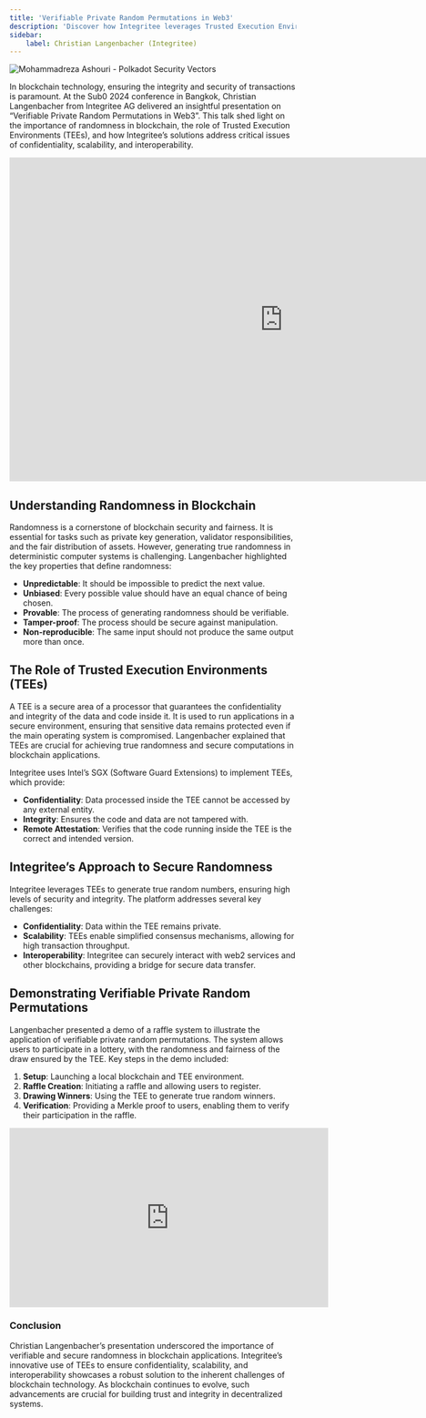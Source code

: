 ```yaml
---
title: 'Verifiable Private Random Permutations in Web3'
description: 'Discover how Integritee leverages Trusted Execution Environments for secure randomness in blockchain, ensuring confidentiality, scalability..'
sidebar:
    label: Christian Langenbacher (Integritee)
---
```


![Mohammadreza Ashouri - Polkadot Security Vectors](/src/assets/sub0-2024/mohammadreza-sub0.webp)

In blockchain technology, ensuring the integrity and security of transactions is paramount. At the Sub0 2024 conference in Bangkok, Christian Langenbacher from Integritee AG delivered an insightful presentation on “Verifiable Private Random Permutations in Web3”. This talk shed light on the importance of randomness in blockchain, the role of Trusted Execution Environments (TEEs), and how Integritee’s solutions address critical issues of confidentiality, scalability, and interoperability.

<iframe allowfullscreen="true" frameborder="0" height="569" mozallowfullscreen="true" src="https://docs.google.com/presentation/d/e/2PACX-1vTpSY3Hkma4zSTmhOqLWTceE00t4K43yQZGuOVqKg-LQj853LatiRpSliqrJVXhjX4XmnISgCuE_mzO/embed?start=false&loop=false&delayms=60000" webkitallowfullscreen="true" width="960"></iframe>

## Understanding Randomness in Blockchain
Randomness is a cornerstone of blockchain security and fairness. It is essential for tasks such as private key generation, validator responsibilities, and the fair distribution of assets. However, generating true randomness in deterministic computer systems is challenging. Langenbacher highlighted the key properties that define randomness:

- **Unpredictable**: It should be impossible to predict the next value.
- **Unbiased**: Every possible value should have an equal chance of being chosen.
- **Provable**: The process of generating randomness should be verifiable.
- **Tamper-proof**: The process should be secure against manipulation.
- **Non-reproducible**: The same input should not produce the same output more than once.

## The Role of Trusted Execution Environments (TEEs)
A TEE is a secure area of a processor that guarantees the confidentiality and integrity of the data and code inside it. It is used to run applications in a secure environment, ensuring that sensitive data remains protected even if the main operating system is compromised. Langenbacher explained that TEEs are crucial for achieving true randomness and secure computations in blockchain applications.

Integritee uses Intel’s SGX (Software Guard Extensions) to implement TEEs, which provide:
- **Confidentiality**: Data processed inside the TEE cannot be accessed by any external entity.
- **Integrity**: Ensures the code and data are not tampered with.
- **Remote Attestation**: Verifies that the code running inside the TEE is the correct and intended version.

## Integritee’s Approach to Secure Randomness
Integritee leverages TEEs to generate true random numbers, ensuring high levels of security and integrity. The platform addresses several key challenges:
- **Confidentiality**: Data within the TEE remains private.
- **Scalability**: TEEs enable simplified consensus mechanisms, allowing for high transaction throughput.
- **Interoperability**: Integritee can securely interact with web2 services and other blockchains, providing a bridge for secure data transfer.

## Demonstrating Verifiable Private Random Permutations
Langenbacher presented a demo of a raffle system to illustrate the application of verifiable private random permutations. The system allows users to participate in a lottery, with the randomness and fairness of the draw ensured by the TEE. Key steps in the demo included:
1. **Setup**: Launching a local blockchain and TEE environment.
2. **Raffle Creation**: Initiating a raffle and allowing users to register.
3. **Drawing Winners**: Using the TEE to generate true random winners.
4. **Verification**: Providing a Merkle proof to users, enabling them to verify their participation in the raffle.

<iframe allow="accelerometer; autoplay; clipboard-write; encrypted-media; gyroscope; picture-in-picture; web-share" allowfullscreen="" frameborder="0" height="315" referrerpolicy="strict-origin-when-cross-origin" src="https://www.youtube.com/embed/MKJ0_eQQDX0?si=rdAIIUGqWl0uTDr2" title="YouTube video player" width="560"></iframe>

### Conclusion
Christian Langenbacher’s presentation underscored the importance of verifiable and secure randomness in blockchain applications. Integritee’s innovative use of TEEs to ensure confidentiality, scalability, and interoperability showcases a robust solution to the inherent challenges of blockchain technology. As blockchain continues to evolve, such advancements are crucial for building trust and integrity in decentralized systems.